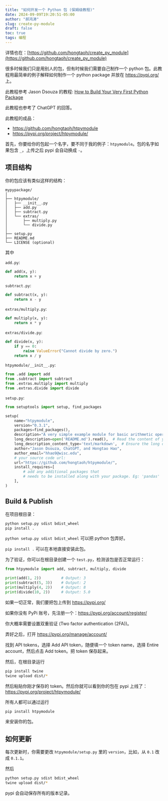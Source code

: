 ```yaml
---
title: "如何开发一个 Python 包 (保姆级教程)"
date: 2024-09-09T19:20:51-05:00
author: "郝鸿涛"
slug: create-py-module
draft: false
toc: true
tags: 编程
---
```

详情也在：[https://github.com/hongtaoh/create_py_module](https://github.com/hongtaoh/create_py_module)

很多时候我们只是用别人的包，但有时候我们需要自己制作一个 python 包。此教程用最简单的例子解释如何制作一个 python package 并放在 https://pypi.org/ 上。

此教程参考 Jason Dsouza 的教程: [How to Build Your Very First Python Package](https://www.freecodecamp.org/news/build-your-first-python-package/)

此教程也参考了 ChatGPT 的回答。

此教程的成品：
- https://github.com/hongtaoh/htpymodule
- https://pypi.org/project/htpymodule/

首先，你要给你的包起一个名字，要不同于我的例子：`htpymodule`。包的名字如果包含 `_`，上传之后 pypi 会自动换成 `-`。

## 项目结构

你的包应该有类似这样的结构：

```
mypypackage/
│
├── htpymodule/
│   ├── __init__.py
│   ├── add.py
│   ├── subtract.py
│   └── extras/
│       ├── multiply.py
│       └── divide.py
│
├── setup.py
├── README.md
└── LICENSE (optional)
```

其中

`add.py`:

```py
def add(x, y):
    return x + y
```

`subtract.py`:

```py
def subtract(x, y):
    return x - y
```

`extras/multiply.py`:

```py
def multiply(x, y):
    return x * y
```

`extras/divide.py`:

```py
def divide(x, y):
    if y == 0:
        raise ValueError("Cannot divide by zero.")
    return x / y
```

`htpymodule/__init__.py`:

```py
from .add import add
from .subtract import subtract
from .extras.multiply import multiply
from .extras.divide import divide
```

`setup.py`:

```py
from setuptools import setup, find_packages

setup(
    name="htpymodule",
    version="0.3.1",
    packages=find_packages(),
    description="A very simple example module for basic arithmetic operations.",
    long_description=open('README.md').read(),  # Read the content of your README file for a long description
    long_description_content_type='text/markdown',  # Ensure the long description is in markdown format
    author="Jason Dsouza, ChatGPT, and Hongtao Hao",
    author_email="hhao9@wisc.edu",
    # your source code url:
    url="https://github.com/hongtaoh/htpymodule/",
    install_requires=[
        # add any additional packages that 
        # needs to be installed along with your package. Eg: 'pandas'
    ],
)
```

## Build & Publish

在项目根目录：

```bash
python setup.py sdist bdist_wheel
pip install .
```

`python setup.py sdist bdist_wheel` 可以把 python 包弄好。

`pip install .` 可以在本地直接安装此包。

为了验证，你可以在根目录创建一个 `test.py`，检测该包是否正常运行：

```py
from htpymodule import add, subtract, multiply, divide

print(add(1, 2))         # Output: 3
print(subtract(5, 3))    # Output: 2
print(multiply(4, 2))    # Output: 8
print(divide(10, 2))     # Output: 5.0
```

如果一切正常，我们要把包上传到 https://pypi.org/

如果你没有 PyPi 账号，先注册一个：https://pypi.org/account/register/

你大概率需要设置双重验证 (Two factor authentication (2FA))。

弄好之后，打开 https://pypi.org/manage/account/

找到 API tokens，选择 Add API token，随便填一个 token name，选择 Entire account，然后点击 Add token。把 token 保存起来。

然后，在根目录运行

```sh
pip install twine
twine upload dist/*
```

然后粘贴你刚才保存的 token。然后你就可以看到你的包在 pypi 上线了：https://pypi.org/project/htpymodule/

所有人都可以通过运行

```sh
pip install htpymodule
```

来安装你的包。

## 如何更新

每次更新时，你需要更改 `htpymodule/setup.py` 里的 `version`，比如，从 `0.1` 改成 `0.1.1`。

然后

```sh
python setup.py sdist bdist_wheel
twine upload dist/*
```

pypi 会自动保存所有的版本记录。